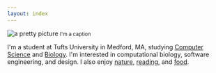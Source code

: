 ```yaml
---
layout: index
---
```


![a pretty picture](http://distilleryimage6.s3.amazonaws.com/68a12332903611e2816522000a9e48f9_7.jpg)
<small>I'm a caption</small>


I'm a student at Tufts University in Medford, MA, studying [Computer Science](http://www.cs.tufts.edu) and [Biology](http://ase.tufts.edu/biology). I'm interested in computational biology, software engineering, and design. I also enjoy [nature](http://www.tuftsmountainclub.org), [reading](http://www.goodreads.com/tonycannistra), and [food](http://blog.anthonycannistra.com/tagged/food).